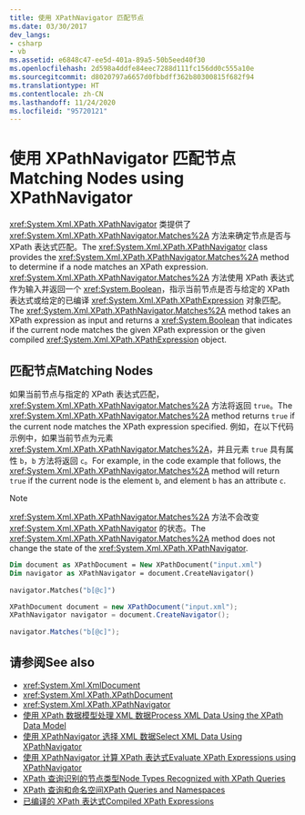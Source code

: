 ```yaml
---
title: 使用 XPathNavigator 匹配节点
ms.date: 03/30/2017
dev_langs:
- csharp
- vb
ms.assetid: e6848c47-ee5d-401a-89a5-50b5eed40f30
ms.openlocfilehash: 2d598a4ddfe84eec7288d111fc156dd0c555a10e
ms.sourcegitcommit: d8020797a6657d0fbbdff362b80300815f682f94
ms.translationtype: HT
ms.contentlocale: zh-CN
ms.lasthandoff: 11/24/2020
ms.locfileid: "95720121"
---
```

# <a name="matching-nodes-using-xpathnavigator"></a><span data-ttu-id="39d80-102">使用 XPathNavigator 匹配节点</span><span class="sxs-lookup"><span data-stu-id="39d80-102">Matching Nodes using XPathNavigator</span></span>

<span data-ttu-id="39d80-103"><xref:System.Xml.XPath.XPathNavigator> 类提供了 <xref:System.Xml.XPath.XPathNavigator.Matches%2A> 方法来确定节点是否与 XPath 表达式匹配。</span><span class="sxs-lookup"><span data-stu-id="39d80-103">The <xref:System.Xml.XPath.XPathNavigator> class provides the <xref:System.Xml.XPath.XPathNavigator.Matches%2A> method to determine if a node matches an XPath expression.</span></span> <span data-ttu-id="39d80-104"><xref:System.Xml.XPath.XPathNavigator.Matches%2A> 方法使用 XPath 表达式作为输入并返回一个 <xref:System.Boolean>，指示当前节点是否与给定的 XPath 表达式或给定的已编译 <xref:System.Xml.XPath.XPathExpression> 对象匹配。</span><span class="sxs-lookup"><span data-stu-id="39d80-104">The <xref:System.Xml.XPath.XPathNavigator.Matches%2A> method takes an XPath expression as input and returns a <xref:System.Boolean> that indicates if the current node matches the given XPath expression or the given compiled <xref:System.Xml.XPath.XPathExpression> object.</span></span>  
  
## <a name="matching-nodes"></a><span data-ttu-id="39d80-105">匹配节点</span><span class="sxs-lookup"><span data-stu-id="39d80-105">Matching Nodes</span></span>  

 <span data-ttu-id="39d80-106">如果当前节点与指定的 XPath 表达式匹配，<xref:System.Xml.XPath.XPathNavigator.Matches%2A> 方法将返回 `true`。</span><span class="sxs-lookup"><span data-stu-id="39d80-106">The <xref:System.Xml.XPath.XPathNavigator.Matches%2A> method returns `true` if the current node matches the XPath expression specified.</span></span> <span data-ttu-id="39d80-107">例如，在以下代码示例中，如果当前节点为元素 <xref:System.Xml.XPath.XPathNavigator.Matches%2A>，并且元素 `true` 具有属性 `b`，`b` 方法将返回 `c`。</span><span class="sxs-lookup"><span data-stu-id="39d80-107">For example, in the code example that follows, the <xref:System.Xml.XPath.XPathNavigator.Matches%2A> method will return `true` if the current node is the element `b`, and element `b` has an attribute `c`.</span></span>  
  
> [!NOTE]
> <span data-ttu-id="39d80-108"><xref:System.Xml.XPath.XPathNavigator.Matches%2A> 方法不会改变 <xref:System.Xml.XPath.XPathNavigator> 的状态。</span><span class="sxs-lookup"><span data-stu-id="39d80-108">The <xref:System.Xml.XPath.XPathNavigator.Matches%2A> method does not change the state of the <xref:System.Xml.XPath.XPathNavigator>.</span></span>  
  
```vb  
Dim document as XPathDocument = New XPathDocument("input.xml")  
Dim navigator as XPathNavigator = document.CreateNavigator()  
  
navigator.Matches("b[@c]")  
```  
  
```csharp  
XPathDocument document = new XPathDocument("input.xml");  
XPathNavigator navigator = document.CreateNavigator();  
  
navigator.Matches("b[@c]");  
```  
  
## <a name="see-also"></a><span data-ttu-id="39d80-109">请参阅</span><span class="sxs-lookup"><span data-stu-id="39d80-109">See also</span></span>

- <xref:System.Xml.XmlDocument>
- <xref:System.Xml.XPath.XPathDocument>
- <xref:System.Xml.XPath.XPathNavigator>
- [<span data-ttu-id="39d80-110">使用 XPath 数据模型处理 XML 数据</span><span class="sxs-lookup"><span data-stu-id="39d80-110">Process XML Data Using the XPath Data Model</span></span>](process-xml-data-using-the-xpath-data-model.md)
- [<span data-ttu-id="39d80-111">使用 XPathNavigator 选择 XML 数据</span><span class="sxs-lookup"><span data-stu-id="39d80-111">Select XML Data Using XPathNavigator</span></span>](select-xml-data-using-xpathnavigator.md)
- [<span data-ttu-id="39d80-112">使用 XPathNavigator 计算 XPath 表达式</span><span class="sxs-lookup"><span data-stu-id="39d80-112">Evaluate XPath Expressions using XPathNavigator</span></span>](evaluate-xpath-expressions-using-xpathnavigator.md)
- [<span data-ttu-id="39d80-113">XPath 查询识别的节点类型</span><span class="sxs-lookup"><span data-stu-id="39d80-113">Node Types Recognized with XPath Queries</span></span>](node-types-recognized-with-xpath-queries.md)
- [<span data-ttu-id="39d80-114">XPath 查询和命名空间</span><span class="sxs-lookup"><span data-stu-id="39d80-114">XPath Queries and Namespaces</span></span>](xpath-queries-and-namespaces.md)
- [<span data-ttu-id="39d80-115">已编译的 XPath 表达式</span><span class="sxs-lookup"><span data-stu-id="39d80-115">Compiled XPath Expressions</span></span>](compiled-xpath-expressions.md)
